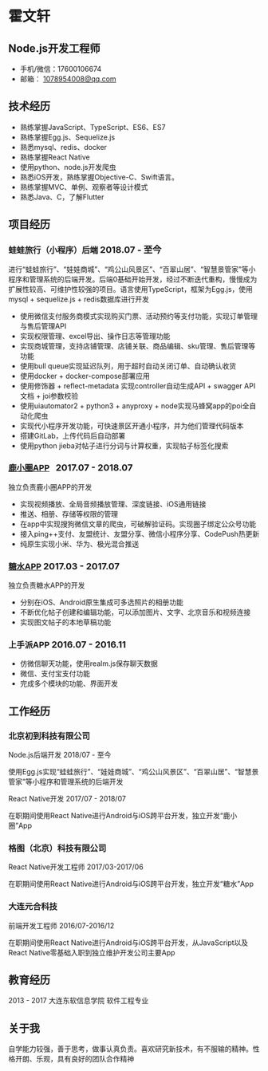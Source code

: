# 霍文轩
## Node.js开发工程师
* 手机/微信：17600106674
* 邮箱： 1078954008@qq.com

## 技术经历

* 熟练掌握JavaScript、TypeScript、ES6、ES7
* 熟练掌握Egg.js、Sequelize.js
* 熟悉mysql、redis、docker
* 熟练掌握React Native
* 使用python、node.js开发爬虫
* 熟悉iOS开发，熟练掌握Objective-C、Swift语言。
* 熟练掌握MVC、单例、观察者等设计模式
* 熟悉Java、C，了解Flutter

## 项目经历

### 蛙蛙旅行（小程序）后端  <font size="4">  2018.07 - 至今</font>
进行“蛙蛙旅行”、“娃娃商城”、“鸡公山风景区”、“百翠山居”、“智慧景管家”等小程序和管理系统的后端开发。后端0基础开始开发，经过不断迭代重构，慢慢成为扩展性较高、可维护性较强的项目。语言使用TypeScript，框架为Egg.js，使用mysql + sequelize.js + redis数据库进行开发

* 使用微信支付服务商模式实现购买门票、活动预约等支付功能，实现订单管理与售后管理API
* 实现权限管理、excel导出、操作日志等管理功能
* 实现商城管理，支持店铺管理、店铺关联、商品编辑、sku管理、售后管理等功能
* 使用bull queue实现延迟队列，用于超时自动关闭订单、自动确认收货
* 使用docker + docker-compose部署应用
* 使用修饰器  + reflect-metadata 实现controller自动生成API + swagger API文档 + joi参数校验
* 使用uiautomator2 + python3 + anyproxy + node实现马蜂窝app的poi全自动化爬虫
* 实现代小程序开发功能，可快速景区开通小程序，并为他们管理代码版本
* 搭建GitLab，上传代码后自动部署
* 使用python jieba对帖子进行分词与计算权重，实现帖子标签化搜索

### [鹿小圈APP](https://apps.apple.com/cn/app/id1280970741) <font size="4">  2017.07 - 2018.07</font>
独立负责鹿小圈APP的开发
* 实现视频播放、全局音频播放管理、深度链接、iOS通用链接
* 推送、相册、存储等权限的管理
* 在app中实现搜狗微信文章的爬虫，可破解验证码。实现圈子绑定公众号功能
* 接入ping++支付、友盟统计、友盟分享、微信小程序分享、CodePush热更新
* 纯原生实现小米、华为、极光混合推送

### [糖水APP](https://apps.apple.com/cn/app/id1156814163)  <font size="4">  2017.03 - 2017.07</font>
独立负责糖水APP的开发
* 分别在iOS、Android原生集成可多选照片的相册功能
* 不断优化帖子创建和编辑功能，可以添加图片、文字、北京音乐和视频连接
* 实现图文帖子的本地草稿功能

### 上手派APP  <font size="4">  2016.07 - 2016.11</font>

* 仿微信聊天功能，使用realm.js保存聊天数据
* 微信、支付宝支付功能
* 完成多个模块的功能、界面开发

## 工作经历

### 北京初到科技有限公司

Node.js后端开发  2018/07 - 至今

使用Egg.js实现“蛙蛙旅行”、“娃娃商城”、“鸡公山风景区”、“百翠山居”、“智慧景管家”等小程序和管理系统的后端开发

React Native开发  2017/07 - 2018/07  

在职期间使用React Native进行Android与iOS跨平台开发，独立开发“鹿小圈”App

### 格图（北京）科技有限公司

React Native开发工程师  2017/03-2017/06   

在职期间使用React Native进行Android与iOS跨平台开发，独立开发“糖水”App

### 大连元合科技

前端开发工程师 2016/07-2016/12 

在职期间使用React Native进行Android与iOS跨平台开发，从JavaScript以及React Native零基础入职到独立维护开发公司主要App



## 教育经历

2013 - 2017 大连东软信息学院 软件工程专业

## 关于我

自学能力较强，善于思考，做事认真负责。喜欢研究新技术，有不服输的精神。性格开朗、乐观，具有良好的团队合作精神 